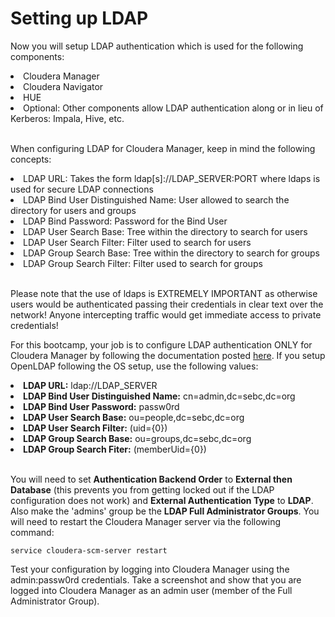 # Setting up LDAP

Now you will setup LDAP authentication which is used for the following components:

<li>Cloudera Manager</li>
<li>Cloudera Navigator</li>
<li>HUE</li>
<li>Optional: Other components allow LDAP authentication along or in lieu of Kerberos: Impala, Hive, etc.</li>

<br/>

When configuring LDAP for Cloudera Manager, keep in mind the following concepts:

<li>LDAP URL: Takes the form ldap[s]://LDAP_SERVER:PORT where ldaps is used for secure LDAP connections</li>
<li>LDAP Bind User Distinguished Name: User allowed to search the directory for users and groups</li>
<li>LDAP Bind Password: Password for the Bind User</li>
<li>LDAP User Search Base: Tree within the directory to search for users</li>
<li>LDAP User Search Filter: Filter used to search for users</li>
<li>LDAP Group Search Base: Tree within the directory to search for groups</li>
<li>LDAP Group Search Filter: Filter used to search for groups</li>

<br/>

Please note that the use of ldaps is EXTREMELY IMPORTANT as otherwise users would be authenticated passing their credentials in clear text over the network! Anyone intercepting traffic would get immediate access to private credentials!

For this bootcamp, your job is to configure LDAP authentication ONLY for Cloudera Manager by following the documentation posted <a href="https://www.cloudera.com/documentation/enterprise/5-13-x/topics/cm_sg_external_auth.html">here</a>. If you setup OpenLDAP following the OS setup, use the following values:

<li><b>LDAP URL:</b> ldap://LDAP_SERVER</li>
<li><b>LDAP Bind User Distinguished Name:</b> cn=admin,dc=sebc,dc=org</li>
<li><b>LDAP Bind User Password:</b> passw0rd</li>
<li><b>LDAP User Search Base:</b> ou=people,dc=sebc,dc=org</li>
<li><b>LDAP User Search Filter:</b> (uid={0})</li>
<li><b>LDAP Group Search Base:</b> ou=groups,dc=sebc,dc=org</li>
<li><b>LDAP Group Search Fiter:</b> (memberUid={0})</li>

<br/>

You will need to set <b>Authentication Backend Order</b> to <b>External then Database</b> (this prevents you from getting locked out if the LDAP configuration does not work) and <b>External Authentication Type</b> to <b>LDAP</b>. Also make the 'admins' group be the <b>LDAP Full Administrator Groups</b>. You will need to restart the Cloudera Manager server via the following command:

```
service cloudera-scm-server restart
```

Test your configuration by logging into Cloudera Manager using the admin:passw0rd credentials. Take a screenshot and show that you are logged into Cloudera Manager as an admin user (member of the Full Administrator Group).
